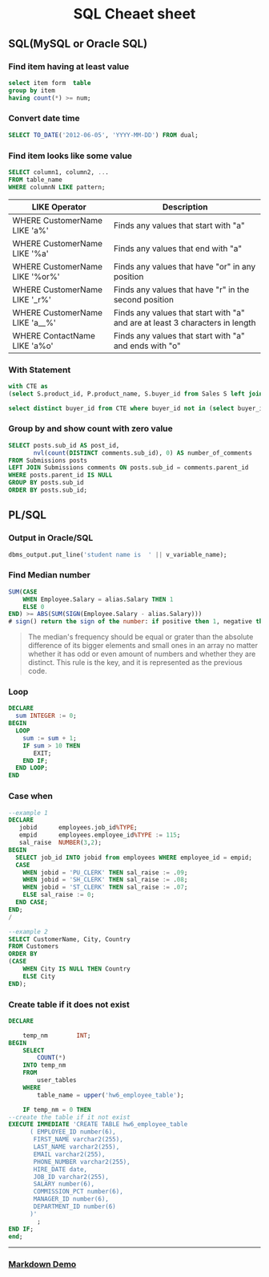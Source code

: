 # <center>SQL Cheaet sheet</center>

## **SQL**(MySQL or  Oracle SQL)

### Find item having at least value

```sql
select item form  table
group by item
having count(*) >= num;
```

### Convert date time

```sql
SELECT TO_DATE('2012-06-05', 'YYYY-MM-DD') FROM dual;
```

### Find item looks like some value

```sql
SELECT column1, column2, ...
FROM table_name
WHERE columnN LIKE pattern;
```

|LIKE Operator|Description|
|--------------|-----------|
|WHERE CustomerName LIKE 'a%'|Finds any values that start with "a"|
|WHERE CustomerName LIKE '%a'|Finds any values that end with "a"|
|WHERE CustomerName LIKE '%or%'|Finds any values that have "or" in any position|
|WHERE CustomerName LIKE '_r%'|Finds any values that have "r" in the second position|
|WHERE CustomerName LIKE 'a__%'|Finds any values that start with "a" and are at least 3 characters in length|
|WHERE ContactName LIKE 'a%o'|Finds any values that start with "a" and ends with "o"|

### With Statement

```sql
with CTE as
(select S.product_id, P.product_name, S.buyer_id from Sales S left join Product P on S.product_id = P.product_id)

select distinct buyer_id from CTE where buyer_id not in (select buyer_id from CTE where product_name = 'iPhone') and product_name = 'S8'
```

### Group by and show count with zero value

```sql
SELECT posts.sub_id AS post_id,
       nvl(count(DISTINCT comments.sub_id), 0) AS number_of_comments
FROM Submissions posts
LEFT JOIN Submissions comments ON posts.sub_id = comments.parent_id
WHERE posts.parent_id IS NULL
GROUP BY posts.sub_id
ORDER BY posts.sub_id;
```

## **PL/SQL**

### Output in Oracle/SQL

```sql
dbms_output.put_line('student name is  ' || v_variable_name);
```

### Find Median number

```sql
SUM(CASE
    WHEN Employee.Salary = alias.Salary THEN 1
    ELSE 0
END) >= ABS(SUM(SIGN(Employee.Salary - alias.Salary)))
# sign() return the sign of the number: if positive then 1, negative then -1
```

>The median's frequency should be equal or grater than the absolute difference of its bigger elements and small ones in an array no matter whether it has odd or even amount of numbers and whether they are distinct. This rule is the key, and it is represented as the previous code.

### Loop

```sql
DECLARE
  sum INTEGER := 0;
BEGIN
  LOOP
    sum := sum + 1;
    IF sum > 10 THEN
       EXIT;
    END IF;
  END LOOP;
END  
```

### Case when

```sql
--example 1
DECLARE
   jobid      employees.job_id%TYPE;
   empid      employees.employee_id%TYPE := 115;
   sal_raise  NUMBER(3,2);
BEGIN
  SELECT job_id INTO jobid from employees WHERE employee_id = empid;
  CASE
    WHEN jobid = 'PU_CLERK' THEN sal_raise := .09;
    WHEN jobid = 'SH_CLERK' THEN sal_raise := .08;
    WHEN jobid = 'ST_CLERK' THEN sal_raise := .07;
    ELSE sal_raise := 0;
  END CASE;
END;
/

--example 2
SELECT CustomerName, City, Country
FROM Customers
ORDER BY
(CASE
    WHEN City IS NULL THEN Country
    ELSE City
END);

```

### Create table if it does not exist

```sql
DECLARE

    temp_nm        INT;
BEGIN
    SELECT
        COUNT(*)
    INTO temp_nm
    FROM
        user_tables
    WHERE
        table_name = upper('hw6_employee_table');

    IF temp_nm = 0 THEN
--create the table if it not exist
EXECUTE IMMEDIATE 'CREATE TABLE hw6_employee_table
      ( EMPLOYEE_ID number(6),
       FIRST_NAME varchar2(255),
       LAST_NAME varchar2(255),
       EMAIL varchar2(255),
       PHONE_NUMBER varchar2(255),
       HIRE_DATE date,
       JOB_ID varchar2(255),
       SALARY number(6),
       COMMISSION_PCT number(6),
       MANAGER_ID number(6),
       DEPARTMENT_ID number(6)
      )'
        ;
END IF;
end;
```

---

### [Markdown Demo](https://markdown-it.github.io/)